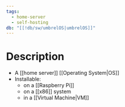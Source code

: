 ```yaml
---
tags:
  - home-server
  - self-hosting
db: "[[!db/sw/umbrelOS|umbrelOS]]"
---
```

# Description
- A [[home server]] [[Operating System|OS]]
- Installable:
	- on a [[Raspberry Pi]]
	- on a [[x86]] system
	- in a [[Virtual Machine|VM]]
